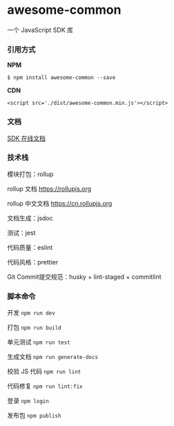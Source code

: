 # awesome-common

一个 JavaScript SDK 库

### 引用方式

**NPM**

`$ npm install awesome-common --save`

**CDN**

`<script src='./dist/awesome-common.min.js'></script>`

### 文档

[SDK 在线文档](https://cengbin.github.io/awesome-common/)


### 技术栈

模块打包：rollup

rollup 文档 https://rollupjs.org

rollup 中文文档 https://cn.rollupjs.org

文档生成：jsdoc

测试：jest

代码质量：eslint

代码风格：prettier

Git Commit提交规范：husky + lint-staged + commitlint

### 脚本命令
开发 `npm run dev`

打包 `npm run build`

单元测试 `npm run test`

生成文档 `npm run generate-docs`

校验 JS 代码 `npm run lint`

代码修复 `npm run lint:fix`

登录 `npm login`

发布包 `npm publish`